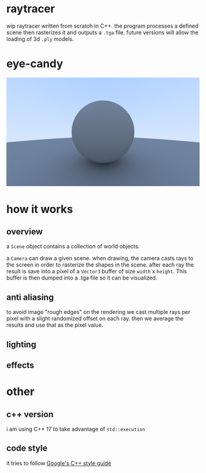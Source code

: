 # raytracer

wip raytracer written from scratch in C++. the program processes a defined scene then rasterizes it and outputs a `.tga` file. future versions will allow the loading of 3d `.ply` models.

# eye-candy

![](screenshots/diffuse_big.png)

# how it works

## overview

a `Scene` object contains a collection of world objects.

a `Camera` can draw a given scene. when drawing, the camera casts rays to the screen in order to rasterize the shapes in the scene. after each ray the result is save into a pixel of a `Vector3` buffer of size `width` x `height`. This buffer is then dumped into a .tga file so it can be visualized.

## anti aliasing

to avoid image "rough edges" on the rendering we cast multiple rays per pixel with a slight randomized offset on each ray. then we average the results and use that as the pixel value. 

## lighting

## effects

# other

## c++ version

i am using C++ 17 to take advantage of `std::execution`

## code style

it tries to follow [Google's C++ style guide](https://google.github.io/styleguide/cppguide.html)
